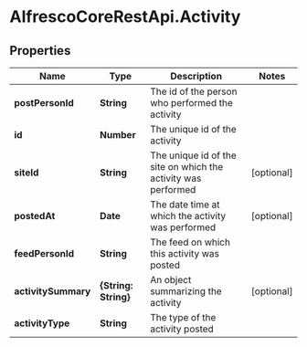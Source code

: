 # AlfrescoCoreRestApi.Activity

## Properties
Name | Type | Description | Notes
------------ | ------------- | ------------- | -------------
**postPersonId** | **String** | The id of the person who performed the activity | 
**id** | **Number** | The unique id of the activity | 
**siteId** | **String** | The unique id of the site on which the activity was performed | [optional] 
**postedAt** | **Date** | The date time at which the activity was performed | [optional] 
**feedPersonId** | **String** | The feed on which this activity was posted | 
**activitySummary** | **{String: String}** | An object summarizing the activity | [optional] 
**activityType** | **String** | The type of the activity posted | 


